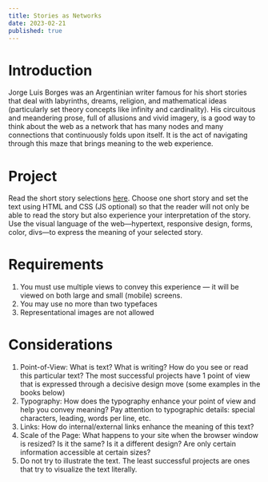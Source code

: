 ```yaml
---
title: Stories as Networks
date: 2023-02-21
published: true
---
```


# Introduction

Jorge Luis Borges was an Argentinian writer famous for his short stories that deal with labyrinths, dreams, religion, and mathematical ideas (particularly set theory concepts like infinity and cardinality). His circuitous and meandering prose, full of allusions and vivid imagery, is a good way to think about the web as a network that has many nodes and many connections that continuously folds upon itself. It is the act of navigating through this maze that brings meaning to the web experience. 

# Project

Read the short story selections [here](https://docs.google.com/document/d/1TkCzT_zM8QrswoxG1wYQSN_-cPDruojhUOmO6_kVAnc/edit). Choose one short story and set the text using HTML and CSS (JS optional) so that the reader will not only be able to read the story but also experience your interpretation of the story.  Use the visual language of the web—hypertext, responsive design, forms, color, divs—to express the meaning of your selected story.

# Requirements
1. You must use multiple views to convey this experience — it will be viewed on both large and small (mobile) screens. 
2. You may use no more than two typefaces
3. Representational images are not allowed

# Considerations
1. Point-of-View: What is text? What is writing? How do you see or read this particular text? The most successful projects have 1 point of view that is expressed through a decisive design move (some examples in the books below)
2. Typography: How does the typography enhance your point of view and help you convey meaning? Pay attention to typographic details: special characters, leading, words per line, etc.
3. Links: How do internal/external links enhance the meaning of this text? 
4. Scale of the Page: What happens to your site when the browser window is resized? Is it the same? Is it a different design? Are only certain information accessible at certain sizes?
5. Do not try to illustrate the text. The least successful projects are ones that try to visualize the text literally. 



